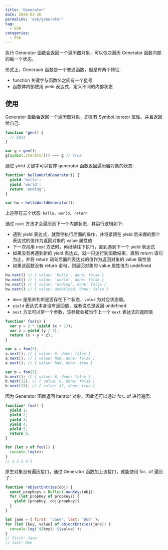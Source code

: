 ```yaml
---
title: 'Generator'
date: 2020-03-26
permalink: 'es6/generator'
tag:
  - ES6
categories:
  - ES6
---
```


执行 Generator 函数会返回一个遍历器对象，可以依次遍历 Generator 函数内部的每一个状态。

形式上，Generaotr 函数是一个普通函数，但是有两个特征:

- function 关键字与函数名之间有一个星号
- 函数体内部使用 yield 表达式，定义不同的内部状态

## 使用

Generator 函数会返回一个遍历器对象，即具有 Symbol.iterator 属性，并且返回给自己:

```js
function *gen() {
  // pass
}

var g = gen();
g[Symbol.iterator]() === g // true
```

通过 yield 关键字可以暂停 generator 函数返回遍历器对象的状态:

```js
function* helloWorldGenerator() {
  yield 'hello';
  yield 'world';
  return 'ending';
}

var hw = helloWorldGenerator();
```

上述存在三个状态: `hello`、`world`、`return`

通过 `next` 方法才会遍历到下一个内部状态，其运行逻辑如下:

- 遇到 yield 表达式，就暂停执行后面的操作，并将紧跟在 yield 后米娜的那个表达式的值作为返回对象的 value 属性值
- 下一次吊用 next 方法时，再继续往下执行，直到遇到下一个 yield 表达式
- 如果没有再遇到新的 yield 表达式，就一只运行到函数结束，直到 return 语句为止，并将 return 语句后面的表达式的值作为返回对象的 value 属性值
- 如果该函数没有 return 语句，则返回对象的 value 属性值为 undefined

```js
hw.next() // { value: 'hello', done: false }
hw.next() // { value: 'world', done: false }
hw.next() // { value: 'ending', done: false }
hw.next() // { value: undefined, done: false }
```

- `done` 是用来判断是否存在下个状态，`value` 为对应状态值。
- `yield` 表达式本身没有返回值，或者说总是返回 undefined
- `next` 方法可以带一个参数，该参数会被当作上一个 `next` 表达式的返回值

```js
function* foo(x) {
  var y = 2 * (yield (x + 1));
  var z = yield (y / 3);
  return (x + y + z);
}

var a = foo(5);
a.next(); // { value: 6, done: false }
a.next(); // { value: NaN, done: false }
a.next(); // { value: NaN, done: true }

var b = foo(5);
b.next(); // { value: 6, done: false }
b.next(12); // { value: 8, done: false }
b.next(13); // { value: 42, done: true }
```

因为 Generator 函数返回 Iterator 对象，因此还可以通过 for...of 进行遍历:

```js
function* foo() {
  yield 1;
  yield 2;
  yield 3;
  yield 4;
  yield 5;
  return 6;
}

for (let v of foo()) {
  console.log(v);
}
// 1 2 3 4 5
```

原生对象没有遍历接口，通过 Generator 函数加上该接口，就能使用 for...of 遍历了:

```js
function *objectEntries(obj) {
  const propKeys = Reflect.ownKeys(obj);
  for (let propKey of propKeys) {
    yield [propKey, obj[propKey]]
  }
}

let jane = { first: 'Jane', last: 'Doe' };
for (let [key, value] of objectEntries(jane)) {
  console.log(`${key}: ${value}`);
}
// first: Jane
// last: Doe
```
